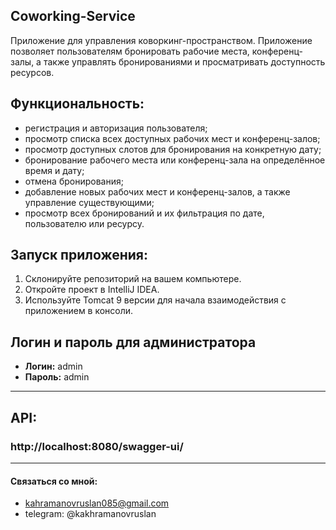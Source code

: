 ## Coworking-Service 
Приложение для управления коворкинг-пространством. Приложение позволяет пользователям бронировать рабочие места, конференц-залы, а также управлять бронированиями и просматривать доступность ресурсов.

## Функциональность:
- регистрация и авторизация пользователя;
- просмотр списка всех доступных рабочих мест и конференц-залов;
- просмотр доступных слотов для бронирования на конкретную дату;
- бронирование рабочего места или конференц-зала на определённое время и дату;
- отмена бронирования;
- добавление новых рабочих мест и конференц-залов, а также управление существующими;
- просмотр всех бронирований и их фильтрация по дате, пользователю или ресурсу.

## Запуск приложения:
1. Склонируйте репозиторий на вашем компьютере.
2. Откройте проект в IntelliJ IDEA.
3. Используйте Tomcat 9 версии для начала взаимодействия с приложением в консоли.

## Логин и пароль для администратора
- **Логин:** admin
- **Пароль:** admin


***
## API:

### http://localhost:8080/swagger-ui/
***

#### Связаться со мной:
- kahramanovruslan085@gmail.com
- telegram: @kakhramanovruslan
